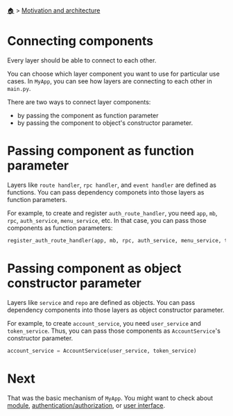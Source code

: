 <!--startTocHeader-->
[🏠](../README.md) > [Motivation and architecture](README.md)
# Connecting components
<!--endTocHeader-->

Every layer should be able to connect to each other.

You can choose which layer component you want to use for particular use cases. In `MyApp`, you can see how layers are connecting to each other in `main.py`.

There are two ways to connect layer components:

- by passing the component as function parameter
- by passing the component to object's constructor parameter.

# Passing component as function parameter

Layers like `route handler`, `rpc handler`, and `event handler` are defined as functions. You can pass dependency componets into those layers as function parameters.

For example, to create and register `auth_route_handler`, you need `app`, `mb`, `rpc`, `auth_service`, `menu_service`, etc. In that case, you can pass those components as function parameters:

```python
register_auth_route_handler(app, mb, rpc, auth_service, menu_service, templates, enable_ui, enable_api, create_oauth_access_token_url, create_access_token_url, renew_access_token_url)
```

# Passing component as object constructor parameter

Layers like `service` and `repo` are defined as objects. You can pass dependency components into those layers as object constructor parameter.

For example, to create `account_service`, you need `user_service` and `token_service`. Thus, you can pass those components as `AccountService`'s constructor parameter.

```python
account_service = AccountService(user_service, token_service)
```

# Next

That was the basic mechanism of `MyApp`. You might want to check about [module](../creating-new-module/README.md), [authentication/authorization](../authentication-authorization.md), or [user interface](../user-interface/README.md).

<!--startTocSubTopic-->
<!--endTocSubTopic-->